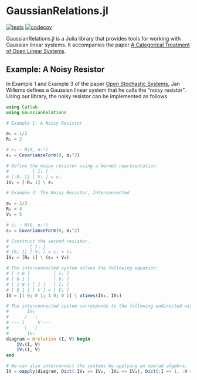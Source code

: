 # GaussianRelations.jl

[![tests](https://github.com/samuelsonric/GaussianRelations.jl/actions/workflows/tests.yml/badge.svg)](https://github.com/samuelsonric/GaussianRelations.jl/actions/workflows/tests.yml?query=workflow%3Atests)
[![codecov](https://codecov.io/gh/samuelsonric/GaussianRelations.jl/graph/badge.svg?token=pVcto1pdzK)](https://codecov.io/gh/samuelsonric/GaussianRelations.jl)

GaussianRelations.jl is a Julia library that provides tools for working with Gaussian linear systems. It accompanies the paper [A Categorical Treatment of Open Linear Systems](https://arxiv.org/abs/2403.03934).

## Example: A Noisy Resistor

In Example 1 and Example 3 of the paper [Open Stochastic Systems](https://ieeexplore.ieee.org/abstract/document/6255764), Jan Willems defines a Gaussian linear system that he calls the "noisy resistor". Using our library, the noisy resistor can be implemented as follows.

```julia
using Catlab
using GaussianRelations

# Example 1: A Noisy Resistor

σ₁ = 1/2
R₁ = 2

# ϵ₁ ~ N(0, σ₁²)
ϵ₁ = CovarianceForm(0, σ₁^2)

# Define the noisy resistor using a kernel representation.
#         [ I₁ ]
# [-R₁ 1] [ V₁ ] = ϵ₁
IV₁ = [-R₁ 1] \ ϵ₁

# Example 3: The Noisy Resistor, Interconnected

σ₂ = 2/3
R₂ = 4
V₀ = 5

# ϵ₂ ~ N(0, σ₂²)
ϵ₂ = CovarianceForm(0, σ₂^2)

# Construct the second resistor.
#        [ I₁ ]
# [R₂ 1] [ V₂ ] = ϵ₂ + V₀
IV₂ = [R₂ 1] \ (ϵ₂ + V₀)

# The interconnected system solves the following equation:
# [ 1 0 ]         [ I₁ ]
# [ 0 1 ]         [ V₁ ]
# [ 1 0 ] [ I ]   [ I₂ ]
# [ 0 1 ] [ V ] = [ V₂ ]
IV = [1 0; 0 1; 1 0; 0 1] \ otimes(IV₁, IV₂)

# The interconnected system corresponds to the following undirected wiring diagram.
#       IV₁
#      /   \
# --- I     V ---
#      \   /
#       IV₂
diagram = @relation (I, V) begin
    IV₁(I, V)
    IV₂(I, V)
end

# We can also interconnect the systems by applying an operad algebra.
IV = oapply(diagram, Dict(:IV₁ => IV₁, :IV₂ => IV₂), Dict(:I => 1, :V => 1))
```
